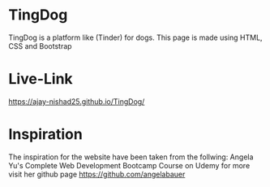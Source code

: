 # TingDog
TingDog is a platform like (Tinder) for dogs. This page is made using HTML, CSS and Bootstrap

# Live-Link
https://ajay-nishad25.github.io/TingDog/

# Inspiration
The inspiration for the website have been taken from the follwing:
Angela Yu's Complete Web Development Bootcamp Course on Udemy for more visit her github page
https://github.com/angelabauer
